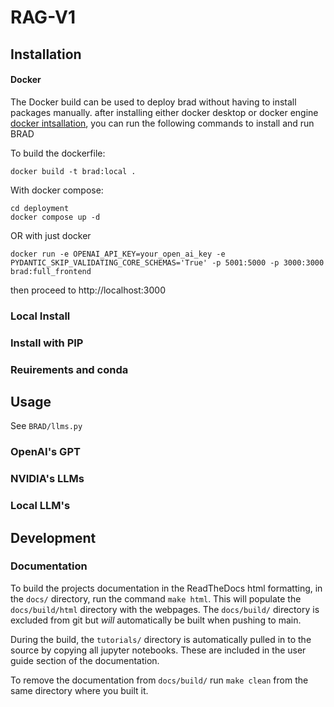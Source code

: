 # RAG-V1

## Installation

#### Docker
The Docker build can be used to deploy brad without having to install packages manually.
after installing either docker desktop or docker engine [docker intsallation](https://docs.docker.com/desktop/), you can run the following commands to install and run BRAD

To build the dockerfile:

```
docker build -t brad:local .
```

With docker compose:
```
cd deployment
docker compose up -d
```

OR with just docker 

```
docker run -e OPENAI_API_KEY=your_open_ai_key -e  PYDANTIC_SKIP_VALIDATING_CORE_SCHEMAS='True' -p 5001:5000 -p 3000:3000  brad:full_frontend
```

then proceed to http://localhost:3000


### Local Install

### Install with PIP

### Reuirements and conda

## Usage
See `BRAD/llms.py`

### OpenAI's GPT

### NVIDIA's LLMs

### Local LLM's

## Development

### Documentation

To build the projects documentation in the ReadTheDocs html formatting, in the `docs/` directory, run the command `make html`. This will populate the `docs/build/html` directory with the webpages. The `docs/build/` directory is excluded from git but *will* automatically be built when pushing to main.

During the build, the `tutorials/` directory is automatically pulled in to the source by copying all jupyter notebooks. These are included in the user guide section of the documentation.

To remove the documentation from `docs/build/` run `make clean` from the same directory where you built it.

